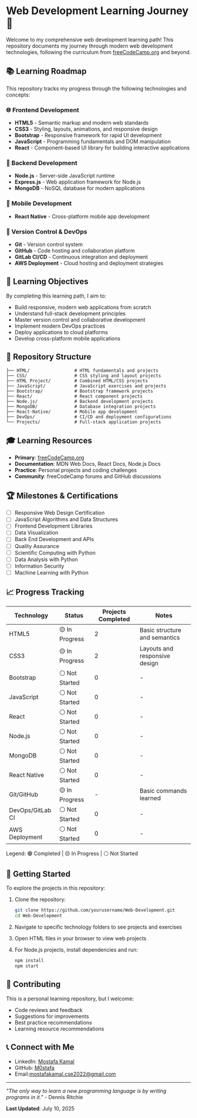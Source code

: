 # Web Development Learning Journey 🚀

Welcome to my comprehensive web development learning path! This repository documents my journey through modern web development technologies, following the curriculum from [freeCodeCamp.org](https://freecodecamp.org) and beyond.

## 📚 Learning Roadmap

This repository tracks my progress through the following technologies and concepts:

### 🌐 Frontend Development
- **HTML5** - Semantic markup and modern web standards
- **CSS3** - Styling, layouts, animations, and responsive design
- **Bootstrap** - Responsive framework for rapid UI development
- **JavaScript** - Programming fundamentals and DOM manipulation
- **React** - Component-based UI library for building interactive applications

### 🔧 Backend Development
- **Node.js** - Server-side JavaScript runtime
- **Express.js** - Web application framework for Node.js
- **MongoDB** - NoSQL database for modern applications

### 📱 Mobile Development
- **React Native** - Cross-platform mobile app development

### 🔄 Version Control & DevOps
- **Git** - Version control system
- **GitHub** - Code hosting and collaboration platform
- **GitLab CI/CD** - Continuous integration and deployment
- **AWS Deployment** - Cloud hosting and deployment strategies

## 🎯 Learning Objectives

By completing this learning path, I aim to:

- Build responsive, modern web applications from scratch
- Understand full-stack development principles
- Master version control and collaborative development
- Implement modern DevOps practices
- Deploy applications to cloud platforms
- Develop cross-platform mobile applications

## 📁 Repository Structure

```
├── HTML/                 # HTML fundamentals and projects
├── CSS/                  # CSS styling and layout projects
├── HTML Project/         # Combined HTML/CSS projects
├── JavaScript/           # JavaScript exercises and projects
├── Bootstrap/            # Bootstrap framework projects
├── React/                # React component projects
├── Node.js/              # Backend development projects
├── MongoDB/              # Database integration projects
├── React-Native/         # Mobile app development
├── DevOps/               # CI/CD and deployment configurations
└── Projects/             # Full-stack application projects
```

## 🎓 Learning Resources

- **Primary**: [freeCodeCamp.org](https://freecodecamp.org)
- **Documentation**: MDN Web Docs, React Docs, Node.js Docs
- **Practice**: Personal projects and coding challenges
- **Community**: freeCodeCamp forums and GitHub discussions

## 🏆 Milestones & Certifications

- [ ] Responsive Web Design Certification
- [ ] JavaScript Algorithms and Data Structures
- [ ] Frontend Development Libraries
- [ ] Data Visualization
- [ ] Back End Development and APIs
- [ ] Quality Assurance
- [ ] Scientific Computing with Python
- [ ] Data Analysis with Python
- [ ] Information Security
- [ ] Machine Learning with Python

## 📈 Progress Tracking

| Technology | Status | Projects Completed | Notes |
|------------|--------|-------------------|--------|
| HTML5 | 🟡 In Progress | 2 | Basic structure and semantics |
| CSS3 | 🟡 In Progress | 2 | Layouts and responsive design |
| Bootstrap | ⚪ Not Started | 0 | - |
| JavaScript | ⚪ Not Started | 0 | - |
| React | ⚪ Not Started | 0 | - |
| Node.js | ⚪ Not Started | 0 | - |
| MongoDB | ⚪ Not Started | 0 | - |
| React Native | ⚪ Not Started | 0 | - |
| Git/GitHub | 🟡 In Progress | - | Basic commands learned |
| DevOps/GitLab CI | ⚪ Not Started | 0 | - |
| AWS Deployment | ⚪ Not Started | 0 | - |

Legend: 🟢 Completed | 🟡 In Progress | ⚪ Not Started

## 🚀 Getting Started

To explore the projects in this repository:

1. Clone the repository:
   ```bash
   git clone https://github.com/yourusername/Web-Development.git
   cd Web-Development
   ```

2. Navigate to specific technology folders to see projects and exercises

3. Open HTML files in your browser to view web projects

4. For Node.js projects, install dependencies and run:
   ```bash
   npm install
   npm start
   ```

## 🤝 Contributing

This is a personal learning repository, but I welcome:
- Code reviews and feedback
- Suggestions for improvements
- Best practice recommendations
- Learning resource recommendations

## 📞 Connect with Me

- LinkedIn: [Mostafa Kamal](https://www.linkedin.com/in/m0stafa-kamal/)
- GitHub: [M0stafa](https://github.com/mostafa-cse)
- Email:mostafakamal.cse2022@gmail.com


---

*"The only way to learn a new programming language is by writing programs in it."* - Dennis Ritchie

**Last Updated**: July 10, 2025
